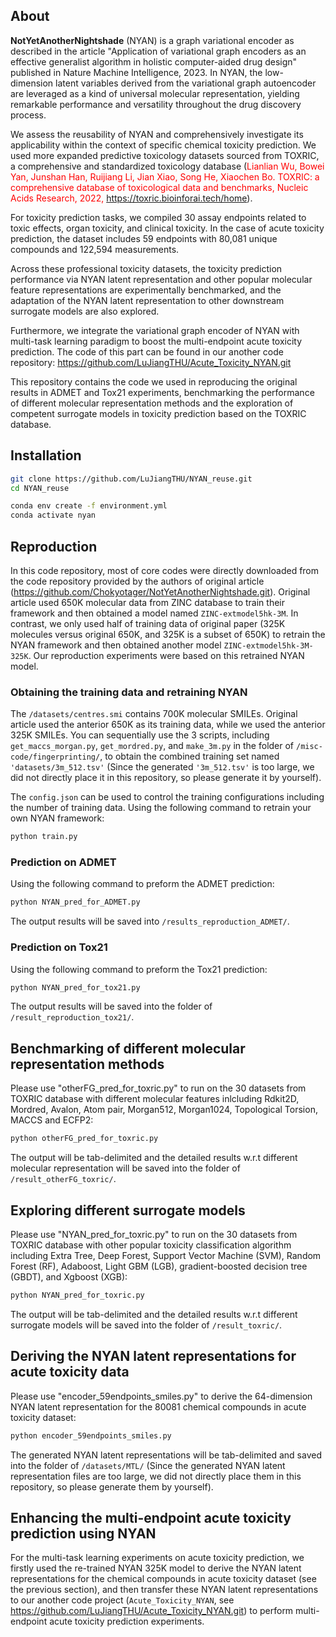 ## About
**NotYetAnotherNightshade** (NYAN) is a graph variational encoder as described in the article "Application of variational graph encoders as an effective generalist algorithm in holistic computer-aided drug design" published in Nature Machine Intelligence, 2023. In NYAN, the low-dimension latent variables derived from the variational graph autoencoder are leveraged as a kind of universal molecular representation, yielding remarkable performance and versatility throughout the drug discovery process.

We assess the reusability of NYAN and comprehensively investigate its applicability within the context of specific chemical toxicity prediction. We used more expanded predictive toxicology datasets sourced from TOXRIC, a comprehensive and standardized toxicology database (<span style="color:red;">Lianlian Wu, Bowei Yan, Junshan Han, Ruijiang Li, Jian Xiao, Song He, Xiaochen Bo. TOXRIC: a comprehensive database of toxicological data and benchmarks, Nucleic Acids Research, 2022, https://toxric.bioinforai.tech/home</span>).

For toxicity prediction tasks, we compiled 30 assay endpoints related to toxic effects, organ toxicity, and clinical toxicity. In the case of acute toxicity prediction, the dataset includes 59 endpoints with 80,081 unique compounds and 122,594 measurements.

Across these professional toxicity datasets, the toxicity prediction performance via NYAN latent representation and other popular molecular feature representations are experimentally benchmarked, and the adaptation of the NYAN latent representation to other downstream surrogate models are also explored.

Furthermore, we integrate the variational graph encoder of NYAN with multi-task learning paradigm to boost the multi-endpoint acute toxicity prediction. The code of this part can be found in our another code repository: https://github.com/LuJiangTHU/Acute_Toxicity_NYAN.git

This repository contains the code we used in reproducing the original results in ADMET and Tox21 experiments, benchmarking the performance of different molecular representation methods and the exploration of competent surrogate models in toxicity prediction based on the TOXRIC database. 



## Installation
```sh
git clone https://github.com/LuJiangTHU/NYAN_reuse.git
cd NYAN_reuse
```

```sh
conda env create -f environment.yml
conda activate nyan
```


## Reproduction
In this code repository, most of core codes were directly downloaded from the code repository provided by the authors of original article (https://github.com/Chokyotager/NotYetAnotherNightshade.git). Original article used 650K molecular data from ZINC database to train their framework and then obtained a model named `ZINC-extmodel5hk-3M`. In contrast, we only used half of training data of original paper (325K molecules versus original 650K, and 325K is a subset of 650K) to retrain the NYAN framework and then obtained another model `ZINC-extmodel5hk-3M-325K`. Our reproduction experiments were based on this retrained NYAN model.

### Obtaining the training data and retraining NYAN
The `/datasets/centres.smi` contains 700K molecular SMILEs. Original article used the anterior 650K as its training data, while we used the anterior 325K SMILEs. You can sequentially use the 3 scripts, including `get_maccs_morgan.py`, `get_mordred.py`, and `make_3m.py` in the folder of `/misc-code/fingerprinting/`, to obtain the combined training set named `'datasets/3m_512.tsv'` (Since the generated `'3m_512.tsv'` is too large, we did not directly place it in this repository, so please generate it by yourself).

The `config.json` can be used to control the training configurations including the number of training data. Using the following command to retrain your own NYAN framework:
```sh
python train.py
```
 
### Prediction on ADMET
Using the following command to preform the ADMET prediction:
```sh
python NYAN_pred_for_ADMET.py
```

The output results will be saved into `/results_reproduction_ADMET/`.

### Prediction on Tox21
Using the following command to preform the Tox21 prediction:
```sh
python NYAN_pred_for_tox21.py
```

The output results will be saved into the folder of `/result_reproduction_tox21/`.

 
## Benchmarking of different molecular representation methods
Please use "otherFG_pred_for_toxric.py" to run on the 30 datasets from TOXRIC database with different molecular features inlcluding Rdkit2D, Mordred, Avalon, Atom pair, Morgan512, Morgan1024, Topological Torsion, MACCS and ECFP2:
```sh
python otherFG_pred_for_toxric.py
```
The output will be tab-delimited and the detailed results w.r.t different molecular representation will be saved into the folder of `/result_otherFG_toxric/`. 

## Exploring different surrogate models
Please use "NYAN_pred_for_toxric.py" to run on the 30 datasets from TOXRIC database with other popular toxicity classification algorithm including Extra Tree, Deep Forest, Support Vector Machine (SVM), Random Forest (RF), Adaboost, Light GBM (LGB), gradient-boosted decision tree (GBDT), and Xgboost (XGB):
```sh
python NYAN_pred_for_toxric.py
```
The output will be tab-delimited and the detailed results w.r.t different surrogate models will be saved into the folder of `/result_toxric/`.

## Deriving the NYAN latent representations for acute toxicity data
Please use "encoder_59endpoints_smiles.py" to derive the 64-dimension NYAN latent representation for the 80081 chemical compounds in acute toxicity dataset:
```sh
python encoder_59endpoints_smiles.py
```
The generated NYAN latent representations will be tab-delimited and saved into the folder of `/datasets/MTL/` (Since the generated NYAN latent representation files are too large, we did not directly place them in this repository, so please generate them by yourself).

## Enhancing the multi-endpoint acute toxicity prediction using NYAN
For the multi-task learning experiments on acute toxicity prediction, we firstly used the re-trained NYAN 325K model to derive the NYAN latent representations for the chemical compounds in acute toxicity dataset (see the previous section), and then transfer these NYAN latent representations to our another code project (`Acute_Toxicity_NYAN`, see https://github.com/LuJiangTHU/Acute_Toxicity_NYAN.git) to perform multi-endpoint acute toxicity prediction experiments.



